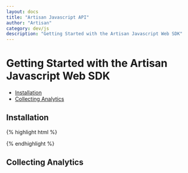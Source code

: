 ```yaml
---
layout: docs
title: "Artisan Javascript API"
author: "Artisan"
category: dev/js
description: "Getting Started with the Artisan Javascript Web SDK"
---
```


# Getting Started with the Artisan Javascript Web SDK

<ul>
  <li><a href="#installation">Installation</a></li>
  <li><a href="#collectinganalytics">Collecting Analytics</a></li>
</ul>

<div id="installation"></div>

## Installation

{% highlight html %}
<script type="text/javascript">
!function(e){window.ArtisanSDK={sendQ:[],setProfileQ:[],setProfileVariable:function(){ArtisanSDK.setProfileQ.push(arguments)},send:function(){ArtisanSDK.sendQ.push(arguments)}},e?ArtisanSDK.send("turnArtisanOff"):(Element.prototype._addEventListener=Element.prototype.addEventListener,Element.prototype.addEventListener=function(e,t,n){if("click"===e){var s=function(n){ArtisanSDK.send("trackWebViewElementEvent",e,n.target),t.apply(this,arguments)};this._addEventListener(e,s,n)}else this._addEventListener(e,t,n)});var t=document.createElement("script");t.async=!0,t.src="http://version.artisantools.com.s3.amazonaws.com/ArtisanSDK-web.js";var n=document.getElementsByTagName("script")[0];n.parentNode.insertBefore(t,n)}();

ArtisanSDK.send("startArtisan", YOUR_APP_ID, POST_INTERVAL, TRACER_INTERVAL, YOUR_SCREEN_NAME);
</script>
{% endhighlight %}

<div id="collectinganalytics"></div>

## Collecting Analytics